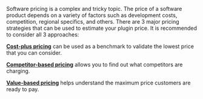 [//]: # (title: Software Pricing Strategies)

Software pricing is a complex and tricky topic. The price of a software product depends on a variety of factors such as development costs, competition, regional specifics, and others. There are 3 major pricing strategies that can be used to estimate your plugin price. It is recommended to consider all 3 approaches:

[**Cost-plus pricing**](cost-plus-pricing.md) can be used as a benchmark to validate the lowest price that you can consider.

[**Competitor-based pricing**](competitor-based-pricing.md) allows you to find out what competitors are charging.

[**Value-based pricing**](value-based-pricing.md) helps understand the maximum price customers are ready to pay.

